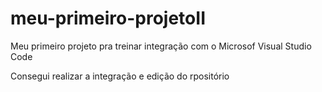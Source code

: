 # meu-primeiro-projetoII
Meu primeiro projeto pra treinar integração com o Microsof Visual Studio Code

Consegui realizar a integração e edição do rpositório